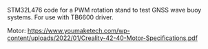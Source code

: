 STM32L476 code for a PWM rotation stand to test GNSS wave buoy systems. For use with TB6600 driver.

Motor: https://www.youmaketech.com/wp-content/uploads/2022/01/Creality-42-40-Motor-Specifications.pdf


